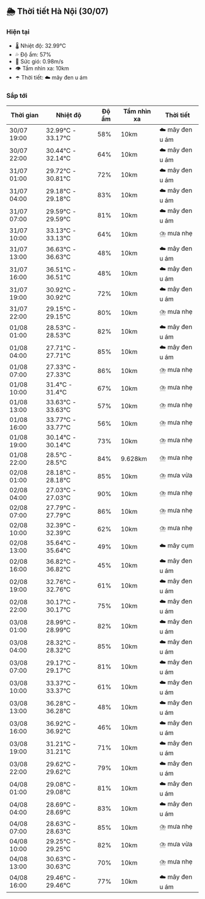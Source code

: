 ## 🌦️ Thời tiết Hà Nội (30/07)

### Hiện tại

- 🌡️ Nhiệt độ: 32.99℃
- 💦 Độ ẩm: 57%
- 💨 Sức gió: 0.98m/s
- 👁️ Tầm nhìn xa: 10km
- ☂️ Thời tiết: ☁️ mây đen u ám

### Sắp tới

| Thời gian | Nhiệt độ | Độ ẩm | Tầm nhìn xa | Thời tiết |
| --- | --- | --- | --- | --- |
| 30/07 19:00 | 32.99℃ - 33.17℃ | 58% | 10km | ☁️ mây đen u ám |
| 30/07 22:00 | 30.44℃ - 32.14℃ | 64% | 10km | ☁️ mây đen u ám |
| 31/07 01:00 | 29.72℃ - 30.81℃ | 72% | 10km | ☁️ mây đen u ám |
| 31/07 04:00 | 29.18℃ - 29.18℃ | 83% | 10km | ☁️ mây đen u ám |
| 31/07 07:00 | 29.59℃ - 29.59℃ | 81% | 10km | ☁️ mây đen u ám |
| 31/07 10:00 | 33.13℃ - 33.13℃ | 64% | 10km | ⛈️ mưa nhẹ |
| 31/07 13:00 | 36.63℃ - 36.63℃ | 48% | 10km | ☁️ mây đen u ám |
| 31/07 16:00 | 36.51℃ - 36.51℃ | 48% | 10km | ☁️ mây đen u ám |
| 31/07 19:00 | 30.92℃ - 30.92℃ | 72% | 10km | ☁️ mây đen u ám |
| 31/07 22:00 | 29.15℃ - 29.15℃ | 80% | 10km | ⛈️ mưa nhẹ |
| 01/08 01:00 | 28.53℃ - 28.53℃ | 82% | 10km | ☁️ mây đen u ám |
| 01/08 04:00 | 27.71℃ - 27.71℃ | 85% | 10km | ☁️ mây đen u ám |
| 01/08 07:00 | 27.33℃ - 27.33℃ | 86% | 10km | ⛈️ mưa nhẹ |
| 01/08 10:00 | 31.4℃ - 31.4℃ | 67% | 10km | ⛈️ mưa nhẹ |
| 01/08 13:00 | 33.63℃ - 33.63℃ | 57% | 10km | ⛈️ mưa nhẹ |
| 01/08 16:00 | 33.77℃ - 33.77℃ | 56% | 10km | ⛈️ mưa nhẹ |
| 01/08 19:00 | 30.14℃ - 30.14℃ | 73% | 10km | ⛈️ mưa nhẹ |
| 01/08 22:00 | 28.5℃ - 28.5℃ | 84% | 9.628km | ⛈️ mưa nhẹ |
| 02/08 01:00 | 28.18℃ - 28.18℃ | 85% | 10km | ⛈️ mưa vừa |
| 02/08 04:00 | 27.03℃ - 27.03℃ | 90% | 10km | ⛈️ mưa nhẹ |
| 02/08 07:00 | 27.79℃ - 27.79℃ | 86% | 10km | ⛈️ mưa nhẹ |
| 02/08 10:00 | 32.39℃ - 32.39℃ | 62% | 10km | ⛈️ mưa nhẹ |
| 02/08 13:00 | 35.64℃ - 35.64℃ | 49% | 10km | ☁️ mây cụm |
| 02/08 16:00 | 36.82℃ - 36.82℃ | 45% | 10km | ☁️ mây đen u ám |
| 02/08 19:00 | 32.76℃ - 32.76℃ | 61% | 10km | ☁️ mây đen u ám |
| 02/08 22:00 | 30.17℃ - 30.17℃ | 75% | 10km | ☁️ mây đen u ám |
| 03/08 01:00 | 28.99℃ - 28.99℃ | 82% | 10km | ☁️ mây đen u ám |
| 03/08 04:00 | 28.32℃ - 28.32℃ | 85% | 10km | ☁️ mây đen u ám |
| 03/08 07:00 | 29.17℃ - 29.17℃ | 81% | 10km | ☁️ mây đen u ám |
| 03/08 10:00 | 33.37℃ - 33.37℃ | 61% | 10km | ☁️ mây đen u ám |
| 03/08 13:00 | 36.28℃ - 36.28℃ | 48% | 10km | ☁️ mây đen u ám |
| 03/08 16:00 | 36.92℃ - 36.92℃ | 46% | 10km | ☁️ mây đen u ám |
| 03/08 19:00 | 31.21℃ - 31.21℃ | 71% | 10km | ☁️ mây đen u ám |
| 03/08 22:00 | 29.62℃ - 29.62℃ | 79% | 10km | ☁️ mây đen u ám |
| 04/08 01:00 | 29.08℃ - 29.08℃ | 81% | 10km | ☁️ mây đen u ám |
| 04/08 04:00 | 28.69℃ - 28.69℃ | 83% | 10km | ☁️ mây đen u ám |
| 04/08 07:00 | 28.63℃ - 28.63℃ | 85% | 10km | ⛈️ mưa nhẹ |
| 04/08 10:00 | 29.25℃ - 29.25℃ | 82% | 10km | ⛈️ mưa vừa |
| 04/08 13:00 | 30.63℃ - 30.63℃ | 70% | 10km | ⛈️ mưa nhẹ |
| 04/08 16:00 | 29.46℃ - 29.46℃ | 77% | 10km | ☁️ mây đen u ám |
